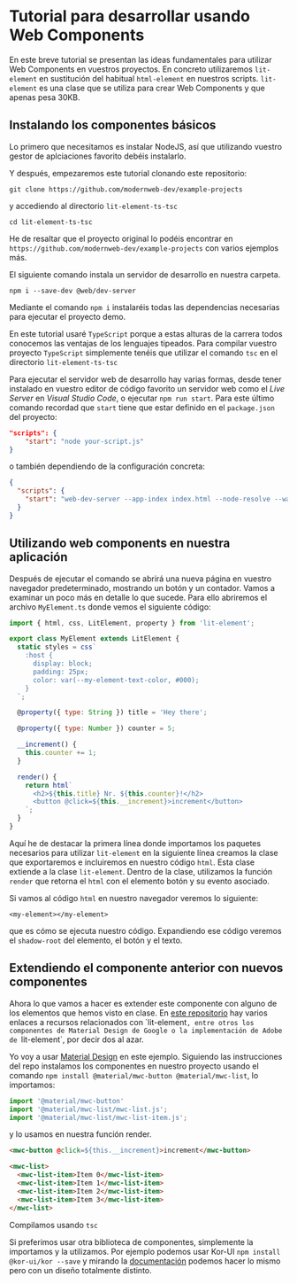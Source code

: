 # Tutorial para desarrollar usando Web Components

En este breve tutorial se presentan las ideas fundamentales para utilizar Web Components en vuestros proyectos. En concreto utilizaremos `lit-element` en sustitución del habitual `html-element` en nuestros scripts. `lit-element` es una clase que se utiliza para crear Web Components y que apenas pesa 30KB. 

## Instalando los componentes básicos

Lo primero que necesitamos es instalar NodeJS, así que utilizando vuestro gestor de aplciaciones favorito debéis instalarlo. 

Y después, empezaremos este tutorial clonando este repositorio:

`git clone https://github.com/modernweb-dev/example-projects`

y accediendo al directorio `lit-element-ts-tsc`

`cd lit-element-ts-tsc`

He de resaltar que el proyecto original lo podéis encontrar en `https://github.com/modernweb-dev/example-projects` con varios ejemplos más. 


El siguiente comando instala un servidor de desarrollo en nuestra carpeta. 

`npm i --save-dev @web/dev-server`

Mediante el comando `npm i` instalaréis todas las dependencias necesarias para ejecutar el proyecto demo.

En este tutorial usaré `TypeScript` porque a estas alturas de la carrera todos conocemos las ventajas de los lenguajes tipeados. Para compilar vuestro proyecto `TypeScript` simplemente tenéis que utilizar el comando `tsc` en el directorio `lit-element-ts-tsc`

Para ejecutar el servidor web de desarrollo hay varias formas, desde tener instalado en vuestro editor de código favorito un servidor web como el *Live Server* en *Visual Studio Code*, o ejecutar `npm run start`. Para este último comando recordad que `start` tiene que estar definido en el `package.json` del proyecto:

```json
"scripts": {
    "start": "node your-script.js"
}
```
o también dependiendo de la configuración concreta:
```json
{
  "scripts": {
    "start": "web-dev-server --app-index index.html --node-resolve --watch --open"
  }
}
```

## Utilizando web components en nuestra aplicación

Después de ejecutar el comando se abrirá una nueva página en vuestro navegador predeterminado, mostrando un botón y un contador. Vamos a examinar un poco más en detalle lo que sucede. Para ello abriremos el archivo `MyElement.ts` donde vemos el siguiente código:

```JavaScript
import { html, css, LitElement, property } from 'lit-element';

export class MyElement extends LitElement {
  static styles = css`
    :host {
      display: block;
      padding: 25px;
      color: var(--my-element-text-color, #000);
    }
  `;

  @property({ type: String }) title = 'Hey there';

  @property({ type: Number }) counter = 5;

  __increment() {
    this.counter += 1;
  }

  render() {
    return html`
      <h2>${this.title} Nr. ${this.counter}!</h2>
      <button @click=${this.__increment}>increment</button>
    `;
  }
}
```

Aquí he de destacar la primera línea donde importamos los paquetes necesarios para utilizar `lit-element` en la siguiente línea creamos la clase que exportaremos e incluiremos en nuestro código `html`. Esta clase extiende a la clase `lit-element`. Dentro de la clase, utilizamos la función `render` que retorna el `html` con el elemento botón y su evento asociado.

Si vamos al código `html` en nuestro navegador veremos lo siguiente:

```
<my-element></my-element>
```

que es cómo se ejecuta nuestro código. Expandiendo ese código veremos el `shadow-root` del elemento, el botón y el texto.


## Extendiendo el componente anterior con nuevos componentes

Ahora lo que vamos a hacer es extender este componente con alguno de los elementos que hemos visto en clase. En [este repositorio](`https://github.com/web-padawan/awesome-lit-html) hay varios enlaces a recursos relacionados con `lit-element`, entre otros los componentes de Material Design de Google o la implementación de Adobe de `lit-element`, por decir dos al azar.

Yo voy a usar [Material Design](https://github.com/material-components/material-components-web-components) en este ejemplo. Siguiendo las instrucciones del repo instalamos los componentes en nuestro proyecto usando el comando 
```npm install @material/mwc-button @material/mwc-list```, lo importamos:
```JavaScript
import '@material/mwc-button'
import '@material/mwc-list/mwc-list.js';
import '@material/mwc-list/mwc-list-item.js';
```

y lo usamos en nuestra función render.

```html
<mwc-button @click=${this.__increment}>increment</mwc-button>

<mwc-list>
  <mwc-list-item>Item 0</mwc-list-item>
  <mwc-list-item>Item 1</mwc-list-item>
  <mwc-list-item>Item 2</mwc-list-item>
  <mwc-list-item>Item 3</mwc-list-item>
</mwc-list>
```

Compilamos usando `tsc`

Si preferimos usar otra biblioteca de componentes, simplemente la importamos y la utilizamos. Por ejemplo podemos usar Kor-UI `npm install @kor-ui/kor --save` y mirando la [documentación](https://kor-ui.com/introduction/welcome) podemos hacer lo mismo pero con un diseño totalmente distinto.